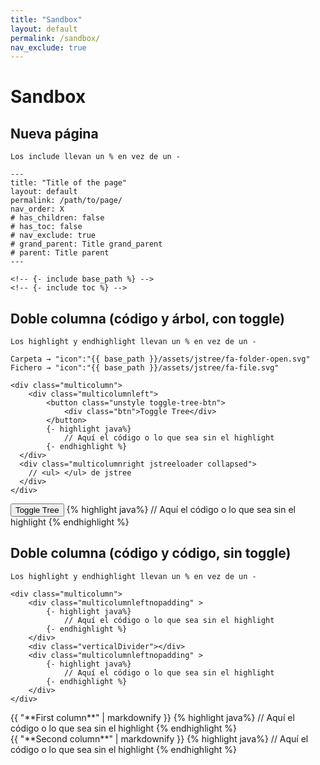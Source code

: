 ```yaml
---
title: "Sandbox"
layout: default
permalink: /sandbox/
nav_exclude: true
---
```


# Sandbox

## Nueva página

```
Los include llevan un % en vez de un -

---
title: "Title of the page"
layout: default
permalink: /path/to/page/
nav_order: X 
# has_children: false
# has_toc: false
# nav_exclude: true
# grand_parent: Title grand_parent
# parent: Title parent
---

<!-- {- include base_path %} -->
<!-- {- include toc %} -->
```

## Doble columna (código y árbol, con toggle)

```
Los highlight y endhighlight llevan un % en vez de un -

Carpeta → "icon":"{{ base_path }}/assets/jstree/fa-folder-open.svg"
Fichero → "icon":"{{ base_path }}/assets/jstree/fa-file.svg"

<div class="multicolumn">
    <div class="multicolumnleft">
        <button class="unstyle toggle-tree-btn">
            <div class="btn">Toggle Tree</div>
        </button>
        {- highlight java%}
            // Aquí el código o lo que sea sin el highlight
        {- endhighlight %}
  </div>
  <div class="multicolumnright jstreeloader collapsed">
    // <ul> </ul> de jstree
  </div>
</div>
```


<div class="multicolumn">
    <div class="multicolumnleft">
        <button class="unstyle toggle-tree-btn">
            <div class="btn">Toggle Tree</div>
        </button>
        {% highlight java%}
            // Aquí el código o lo que sea sin el highlight
        {% endhighlight %}
  </div>
  <div class="multicolumnright jstreeloader collapsed">
     <!-- <ul>...</ul> de jstree -->
  </div>
</div>

## Doble columna (código y código, sin toggle)

```
Los highlight y endhighlight llevan un % en vez de un -

<div class="multicolumn">
    <div class="multicolumnleftnopadding" >
        {- highlight java%}
            // Aquí el código o lo que sea sin el highlight
        {- endhighlight %}
    </div>
    <div class="verticalDivider"></div>
    <div class="multicolumnleftnopadding" >
        {- highlight java%}
            // Aquí el código o lo que sea sin el highlight
        {- endhighlight %}
    </div>
</div>
```
<div class="multicolumn">
    <div class="multicolumnleftnopadding" >
        {{ "**First column**"  | markdownify }}
        {% highlight java%}
            // Aquí el código o lo que sea sin el highlight
        {% endhighlight %}
    </div>
    <div class="verticalDivider"></div>
    <div class="multicolumnleftnopadding" >
        {{ "**Second column**"  | markdownify }}
        {% highlight java%}
            // Aquí el código o lo que sea sin el highlight
        {% endhighlight %}
    </div>
</div>